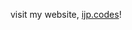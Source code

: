 visit my website, [ijp.codes](https://ijp.codes)!

<!---
eye-jay-pee/eye-jay-pee is a ✨ special ✨ repository because its `README.md` (this file) appears on your GitHub profile.
You can click the Preview link to take a look at your changes.
--->

